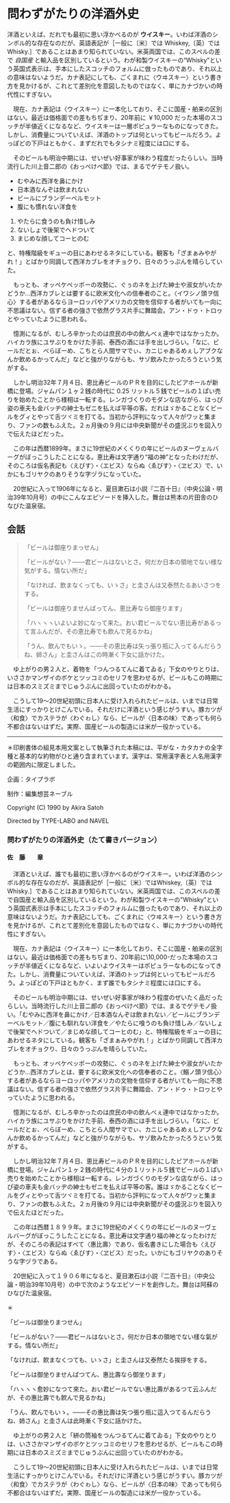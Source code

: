# 問わずがたりの洋酒外史

洋酒といえば、だれでも最初に思い浮かべるのが **ウイスキー**。いわば洋酒のシンボル的な存在なのだが、英語表記が［一般に〔米〕では Whiskey,〔英〕では Whisky.］であることはあまり知られていない。米英両国では、このスペルの差で _自国産_ と輸入品を区別しているという。わが和製ウイスキーの“Whisky”という英国式表示は、手本にしたスコッチのフォルムに倣ったものであり、それ以上の意味はないようだ。カナ表記にしても、ごくまれに〈ウヰスキー〉という書き方を見かけるが、これとて差別化を意図したものではなく、単にカナづかいの時代性にすぎない。

　現在、カナ表記は〈ウイスキー〉に一本化しており、そこに国産・舶来の区別はない。最近は価格面での差もちぢまり、20年前に ￥10,000 だった本場のスコッチが半値近くになるなど、ウイスキーは一層ポピュラーなものになってきた。しかし、消費量についていえば、洋酒のトップは何といってもビールだろう。よっぽどの下戸はともかく、まずだれでもタシナミ程度には口にする。

　そのビールも明治中期には、せいぜい好事家が味わう程度だったらしい。当時流行した川上音二郎の《おっぺけぺ節》では、まるでゲテモノ扱い。

- むやみに西洋を鼻にかけ
- 日本酒なんぞは飲まれない
- ビールにブランデーベルモット
- 腹にも慣れない洋食を

1. やたらに食うのも負け惜しみ
2. ないしょで後架でヘドついて
3. まじめな顔してコーヒのむ

と、特権階級をギューの目にあわせるネタにしている。観客も「ざまぁみやがれ！」とばかり同調して西洋カブレをオチョクり、日々のうっぷんを晴らしていた。

　もっとも、オッペケペッポーの攻勢に、ぐぅのネを上げた紳士や淑女がいたかどうか…西洋カブレとは要するに欧米文化への信奉者のこと。〈イワシノ頭ヲ信心〉する者があるならヨーロッパやアメリカの文物を信仰する者がいても一向に不思議はない。信ずる者の強さで依然グラス片手に舞踏会。アン・ドゥ・トロヮとやっていたように思われる。

　憶測になるが、むしろ辛かったのは庶民の中の飲んべぇ連中ではなかったか。ハイカラ族にユサぶりをかけた手前、泰西の酒には手を出しづらい。「なに、ビールだとぉ、べらぼーめ、こちとら人間サマでぃ、カニじゃあるめぇしアブクなんか飲めるかってんだ」などと強がりながらも、サゾ飲みたかったろうという気がする。

　しかし明治32年７月４日、恵比寿ビールのＰＲを目的にしたビアホールが新橋に登場。ジャムパン１ヶ２銭の時代に 0.25 リットル５銭でビールの１ぱい売りを始めたことから様相は一転する。レンガづくりのモダンな店ながら、はっぴ姿の車夫も金バッヂの紳士もゼニを払えば平等の客。だれはゞかることなくビールをグィとやって舌ツヾミを打てる。当初から評判になって人々がワッと集まり、ファンの数もふえた。２ヵ月後の９月には中央新聞がその盛況ぶりを図入りで伝えたほどだった。

　この年は西暦1899年。まさに19世紀の〆くくりの年にビールのヌーヴェルバーグがぼっこうしたことになる。恵比寿は文字通り“福の神”となったわけだが、そのころは仮名表記も〈えびす〉・〈エビス〉ならぬ〈ゑびす〉・〈ヱビス〉で、いかにもゴリヤクのありそうな字ヅラになっていた。

　20世紀に入って1906年になると、夏目漱石は小説『二百十日』（中央公論・明治39年10月号）の中にこんなエピソードを挿入した。舞台は熊本の片田舎のひなびた温泉宿。

## 会話

> 「ビールは御座りまっせん」
> 
> 「ビールがない？───君ビールはないとさ。何だか日本の領地でない様な気がする。情ない所だ」
> 
> 「なければ、飲まなくっても、いゝさ」と圭さんは又泰然たるあいさつをする。
> 
> 「ビールは御座りませんばってん、恵比寿なら御座ります」
> 
> 「ハヽヽヽいよいよ妙になって来た。おい君ビールでない恵比寿があるって言ふんだが、その恵比寿でも飲んで見るかね」
> 
> 「うん、飲んでもいゝ。───その恵比寿は矢っ張り瓶に入ってるんだらうね、姉さん」と圭さんはこの時漸く下女に話かけた。

　ゆ上がりの男２人と、着物を「つんつるてんに着てゐる」下女のやりとりは、いささかマンザイのボケとツッコミのセリフを思わせるが、ビールもこの時期には日本のスミズミまでじゅうぶんに出回っていたのがわかる。

　こうして19〜20世紀初頭に日本人に受け入れられたビールは、いまでは日常生活にすっかりとけこんでいる。それだけに洋酒という感じがうすい。豚カツが〈和食〉でカステラが〈わぐゎし〉なら、ビールが〈日本の味〉であっても何ら不都合はないはずだ。実際、国産ビールの製造には米が一役かっている。

----

＊印刷書体の組見本用文案として執筆された本稿には、平がな・カタカナの全字種と基本的な約物がひと通り含まれています。漢字は、常用漢字表と人名用漢字の範囲内に限定しました。

企画：タイプラボ

制作：編集想芸ネーブル

Copyright (C) 1990 by Akira Satoh

Directed by TYPE-LABO and NAVEL





### 問わずがたりの洋酒外史（たて書きバージョン）

#### 佐　藤　　章

　洋酒といえば、誰でも最初に思い浮かべるのがウイスキー。いわば洋酒のシンボル的な存在なのだが、英語表記が［一般に〔米〕ではWhiskey,〔英〕ではWhisky.］であることはあまり知られていない。米英両国では、このスペルの差で自国産と輸入品を区別しているという。わが和製ウイスキーの"Whisky"という英国式表示は手本にしたスコッチのフォルムに倣ったものであり、それ以上の意味はないようだ。カナ表記にしても、ごくまれに〈ウヰスキー〉という書き方を見かけるが、これとて差別化を意図したものではなく、単にカナづかいの時代性にすぎない。

　現在、カナ表記は〈ウイスキー〉に一本化しており、そこに国産・舶来の区別はない。最近は価格面での差もちぢまり、20年前に\10,000-だった本場のスコッチが半値近くになるなど、いよいよウイスキーはポピュラーなものになってきた。しかし、消費量についていえば、洋酒のトップは何といってもビールだろう。よっぽどの下戸はともかく、まず誰でもタシナミ程度には口にする。

　そのビールも明治中期には、せいぜい好事家が味わう程度のぜいたく品だったらしい。当時流行した川上音二郎の《おっぺけぺ節》では、まるでゲテモノ扱い。「むやみに西洋を鼻にかけ／日本酒なんぞは飲まれない／ビールにブランデーベルモット／腹にも馴れない洋食を／やたらに喰うのも負け惜しみ／ないしょで後架でヘドついて／まじめな顔してコーヒのむ」と、特権階級をギューの目にあわせるネタにしている。観客も「ざまぁみやがれ！」とばかり同調して西洋カブレをオチョクり、日々のうっぷんを晴らしていた。

　もっとも、オッペケペッポーの攻勢に、ぐぅのネを上げた紳士や淑女がいたかどうか…西洋カブレとは、要するに欧米文化への信奉者のこと。〈鰯ノ頭ヲ信心〉する者があるならヨーロッパやアメリカの文物を信仰する者がいても一向に不思議はない。信ずる者の強さで依然グラス片手に舞踏会、アン・ドゥ・トロヮとやっていたように思われる。

　憶測になるが、むしろ辛かったのは庶民の中の飲んべぇ連中ではなかったか。ハイカラ族にユサぶりをかけた手前、泰西の酒には手を出しづらい。「なに、ビールだとぉ、べらぼーめ、こちとら人間サマでぃ、カニじゃあるめぇしアブクなんか飲めるかってんだ」などと強がりながらも、サゾ飲みたかったろうという気がする。

　しかし明治32年７月４日、恵比寿ビールのＰＲを目的にしたビアホールが新橋に登場。ジャムパン１ヶ２銭の時代に４分の１リットル５銭でビールの１ぱい売りを始めたことから様相は一転する。レンガづくりのモダンな店ながら、はっぴ姿の車夫も金バッヂの紳士もゼニを払えば平等の客。誰はゞかることなくビールをグィとやって舌ツヾミを打てる。当初から評判になって人々がワッと集まり、ファンの数もふえた。２ヵ月後の９月には中央新聞がその盛況ぶりを図入りで伝えたほどだった。

　この年は西暦１８９９年。まさに19世紀の〆くくりの年にビールのヌーヴェルバーグがぼっこうしたことになる。恵比寿は文字通り福の神となったわけだが、そのころの表記はすべて〈惠比壽〉であり、仮名書きにした場合も〈えびす〉・〈エビス〉ならぬ〈ゑびす〉・〈ヱビス〉だった。いかにもゴリヤクのありそうな字ヅラである。

　20世紀に入って１９０６年になると、夏目漱石は小説『二百十日』（中央公論・明治39年10月号）の中で次のようなエピソードを創作した。舞台は阿蘇のひなびた温泉宿。

＊

「ビールは御坐りまつせん」

「ビールがない？───君ビールはないとさ。何だか日本の領地でない樣な氣がする。情ない所だ」

「なければ、飮まなくつても、いゝさ」と圭さんは又泰然たる挨拶をする。

「ビールは御坐りませんばつてん、惠比壽なら御坐ります」

「ハヽヽヽ愈妙になつて來た。おい君ビールでない惠比壽があるつて云ふんだが、その惠比壽でも飮んで見るかね」

「うん、飮んでもいゝ。───その惠比壽は矢つ張り瓶に這入つてるんだらうね、姉さん」と圭さんは此時漸く下女に話かけた。

　ゆ上がりの男２人と「絣の筒袖をつんつるてんに着てゐる」下女のやりとりは、いささかマンザイのボケとツッコミのセリフを思わせるが、ビールもこの時期には日本のスミズミまでじゅうぶんに出回っていたのがわかる。

　こうして19〜20世紀初頭に日本人に受け入れられたビールは、いまでは日常生活にすっかりとけこんでいる。それだけに洋酒という感じがうすい。豚カツが〈和食〉でカステラが〈わぐゎし〉なら、ビールが〈日本の味〉であっても何ら不都合はないはずだ。実際、国産ビールの製造には米が一役かっている。